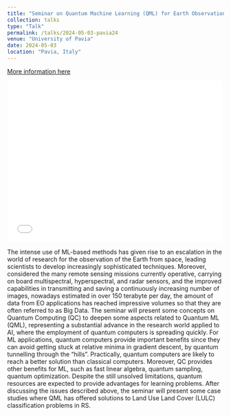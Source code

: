 ```yaml
---
title: "Seminar on Quantum Machine Learning (QML) for Earth Observation (EO) – QML4EO"
collection: talks
type: "Talk"
permalink: /talks/2024-05-03-pavia24
venue: "University of Pavia"
date: 2024-05-03
location: "Pavia, Italy"
---
```


[More information here](http://tlclab.unipv.it/index.php/news)

<embed src="/images/LOCANDINA_Ullo-Sebastianelli.pdf" width="500" height="375" type="application/pdf">

The intense use of ML-based methods has given rise to an escalation in the world of research for the observation of the Earth from space, leading scientists to develop increasingly sophisticated techniques. Moreover, considered the many remote sensing missions currently operative, carrying on board multispectral, hyperspectral, and radar sensors, and the improved capabilities in transmitting and saving a continuously increasing number of images, nowadays estimated in over 150 terabyte per day, the amount of data from EO applications has reached impressive volumes so that they are often referred to as Big Data.
The seminar will present some concepts on Quantum Computing (QC) to deepen some aspects related to Quantum ML (QML), representing a substantial advance in the research world applied to AI, where the employment of quantum computers is spreading quickly.
For ML applications, quantum computers provide important benefits since they can avoid getting stuck at relative minima in gradient descent, by quantum tunnelling through the “hills”. Practically, quantum computers are likely to reach a better solution than classical computers. Moreover, QC provides other benefits for ML, such as fast linear algebra, quantum sampling, quantum optimization.
Despite the still unsolved limitations, quantum resources are expected to provide advantages for
learning problems. After discussing the issues described above, the seminar will present some case studies where QML
has offered solutions to Land Use Land Cover (LULC) classification problems in RS.